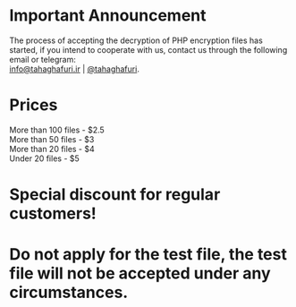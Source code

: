 # Important Announcement
The process of accepting the decryption of PHP encryption files has started, if you intend to cooperate with us, contact us through the following email or telegram: <br><a href="mailto:info@tahaghafuri.ir">info@tahaghafuri.ir</a> | <a href="https://t.me/tahaghafuri/">@tahaghafuri</a>.
# Prices
More than 100 files - $2.5<br>
More than 50 files - $3<br>
More than 20 files - $4<br>
Under 20 files - $5<br>
# Special discount for regular customers!
# Do not apply for the test file, the test file will not be accepted under any circumstances.
